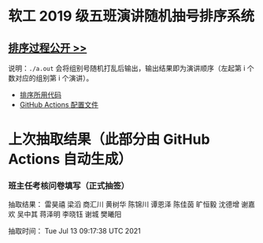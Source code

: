 # 软工 2019 级五班演讲随机抽号排序系统

## [排序过程公开 >>](https://github.com/bobby285271/stuselect/actions)

说明：`./a.out` 会将组别号随机打乱后输出，输出结果即为演讲顺序（左起第 i 个数对应的组别第 i 个演讲）。

* [排序所用代码](class5.cpp)
* [GitHub Actions 配置文件](.github/workflows/update.yml)

# 上次抽取结果（此部分由 GitHub Actions 自动生成）

### 班主任考核问卷填写（正式抽签）
抽取结果： 雷昊禧 梁滔 商汇川 黄树华 陈锦川 谭恩泽 陈佳茵 旷恒毅 沈德增 谢嘉欢 吴中其 蒋泽明 李晓钰 谢城 樊曦阳 

抽取时间：
Tue Jul 13 09:17:38 UTC 2021

